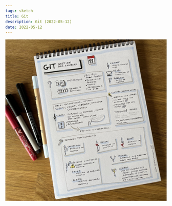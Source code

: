 ```yaml
---
tags: sketch
title: Git
description: Git (2022-05-12)
date: 2022-05-12
---
```


![](68_Git_2022-05-12.jpg) 
